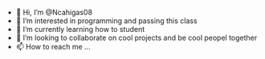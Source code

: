 - 👋 Hi, I’m @Ncahigas08
- 👀 I’m interested in programming and passing this class
- 🌱 I’m currently learning how to student
- 💞️ I’m looking to collaborate on cool projects and be cool peopel together
- 📫 How to reach me ...

<!---
Ncahigas08/Ncahigas08 is a ✨ special ✨ repository because its `README.md` (this file) appears on your GitHub profile.
You can click the Preview link to take a look at your changes.
--->
